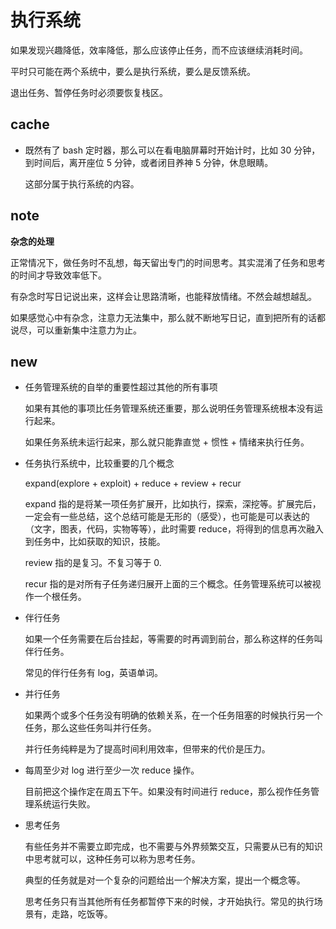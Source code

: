 # 执行系统

如果发现兴趣降低，效率降低，那么应该停止任务，而不应该继续消耗时间。

平时只可能在两个系统中，要么是执行系统，要么是反馈系统。

退出任务、暂停任务时必须要恢复栈区。

## cache

* 既然有了 bash 定时器，那么可以在看电脑屏幕时开始计时，比如 30 分钟，到时间后，离开座位 5 分钟，或者闭目养神 5 分钟，休息眼睛。

    这部分属于执行系统的内容。

## note

**杂念的处理**

正常情况下，做任务时不乱想，每天留出专门的时间思考。其实混淆了任务和思考的时间才导致效率低下。

有杂念时写日记说出来，这样会让思路清晰，也能释放情绪。不然会越想越乱。

如果感觉心中有杂念，注意力无法集中，那么就不断地写日记，直到把所有的话都说尽，可以重新集中注意力为止。

## new

* 任务管理系统的自举的重要性超过其他的所有事项

    如果有其他的事项比任务管理系统还重要，那么说明任务管理系统根本没有运行起来。

    如果任务系统未运行起来，那么就只能靠直觉 + 惯性 + 情绪来执行任务。

* 任务执行系统中，比较重要的几个概念

    expand(explore + exploit) + reduce + review + recur

    expand 指的是将某一项任务扩展开，比如执行，探索，深挖等。扩展完后，一定会有一些总结，这个总结可能是无形的（感受），也可能是可以表达的（文字，图表，代码，实物等等），此时需要 reduce，将得到的信息再次融入到任务中，比如获取的知识，技能。

    review 指的是复习。不复习等于 0.

    recur 指的是对所有子任务递归展开上面的三个概念。任务管理系统可以被视作一个根任务。

* 伴行任务

    如果一个任务需要在后台挂起，等需要的时再调到前台，那么称这样的任务叫伴行任务。

    常见的伴行任务有 log，英语单词。

* 并行任务

    如果两个或多个任务没有明确的依赖关系，在一个任务阻塞的时候执行另一个任务，那么这些任务叫并行任务。

    并行任务纯粹是为了提高时间利用效率，但带来的代价是压力。

* 每周至少对 log 进行至少一次 reduce 操作。

    目前把这个操作定在周五下午。如果没有时间进行 reduce，那么视作任务管理系统运行失败。

* 思考任务

    有些任务并不需要立即完成，也不需要与外界频繁交互，只需要从已有的知识中思考就可以，这种任务可以称为思考任务。

    典型的任务就是对一个复杂的问题给出一个解决方案，提出一个概念等。

    思考任务只有当其他所有任务都暂停下来的时候，才开始执行。常见的执行场景有，走路，吃饭等。